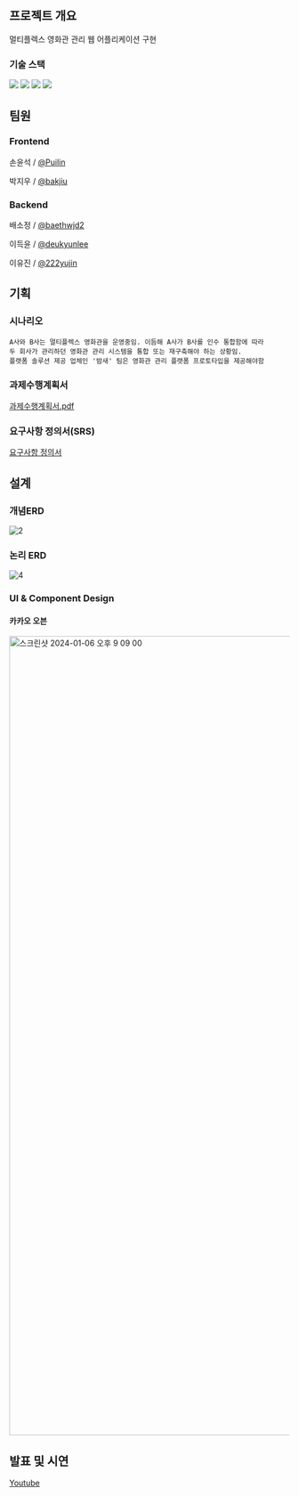 ## 프로젝트 개요
멀티플렉스 영화관 관리 웹 어플리케이션 구현

### 기술 스택
<img src="https://img.shields.io/badge/Node.js-339933?style=flat-square&logo=Node.js&logoColor=white"/> <img src="https://img.shields.io/badge/React-61DAFB?style=flat-square&logo=React&logoColor=black"/> <img src="https://img.shields.io/badge/MySQL-4479A1?style=flat-square&logo=MySQL&logoColor=white"/> <img src="https://img.shields.io/badge/HTML5-E34F26?style=flat-square&logo=html5&logoColor=white"/>

## 팀원
### Frontend
손윤석 / [@Puilin](https://github.com/Puilin)

박지우 / [@bakjiu](https://github.com/bakjiu)

### Backend

배소정 / [@baethwjd2](https://github.com/baethwjd2)

이득윤 / [@deukyunlee](https://github.com/deukyunlee)

이유진 / [@222yujin](https://github.com/222yujin)

## 기획
### 시나리오
    A사와 B사는 멀티플렉스 영화관을 운영중임. 이듬해 A사가 B사를 인수 통합함에 따라
    두 회사가 관리하던 영화관 관리 시스템을 통합 또는 재구축해야 하는 상황임.
    플랫폼 솔루션 제공 업체인 '밤새' 팀은 영화관 관리 플랫폼 프로토타입을 제공해야함

### 과제수행계획서
[과제수행계획서.pdf](https://github.com/Puilin/bamsae_integrated/files/13849639/_.7.pdf)

### 요구사항 정의서(SRS)
[요구사항 정의서](https://docs.google.com/spreadsheets/d/1Kyo6aZXxxyPKn7e0tflgLWuIwIDUdCgq/edit?usp=sharing&ouid=117717323847584299111&rtpof=true&sd=true)

## 설계
### 개념ERD
![2](https://github.com/Puilin/bamsae_integrated/assets/65332747/cb7cad79-d213-4957-be0e-a595243e1564)

### 논리 ERD
![4](https://github.com/Puilin/bamsae_integrated/assets/65332747/bc6846c7-ba50-4173-8150-1af70d33a233)

### UI & Component Design
#### 카카오 오븐
<img width="1436" alt="스크린샷 2024-01-06 오후 9 09 00" src="https://github.com/Puilin/bamsae_integrated/assets/65332747/2e8d96ce-2ed8-4a27-bade-244e85bea85a">

## 발표 및 시연
[Youtube](https://www.youtube.com/watch?v=S3nsvtgb9Ac)
